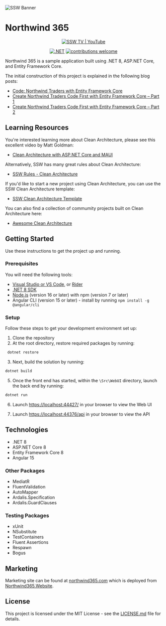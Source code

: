 ![SSW Banner](https://raw.githubusercontent.com/SSWConsulting/SSW.Rules.Content/main/_docs/images/ssw-banner.png)

# Northwind 365

<div align="center">

[![SSW TV | YouTube](https://img.shields.io/youtube/channel/views/UCBFgwtV9lIIhvoNh0xoQ7Pg?label=SSW%20TV%20%7C%20Views&style=social)](https://youtube.com/@SSWTV)

[![.NET](https://github.com/SSWConsulting/Northwind365/actions/workflows/dotnet.yml/badge.svg)](https://github.com/SSWConsulting/Northwind365/actions/workflows/dotnet.yml)
[![contributions welcome](https://img.shields.io/badge/contributions-welcome-brightgreen.svg?style=flat)](https://github.com/SSWConsulting/Northwind365/issues)

</div>

Northwind 365 is a sample application built using .NET 8, ASP.NET Core, and Entity Framework Core.

The initial construction of this project is explained in the following blog posts:

* [Code: Northwind Traders with Entity Framework Core](https://jasontaylor.dev/northwind-traders-with-entity-framework-core/)
* [Create Northwind Traders Code First with Entity Framework Core – Part 1](https://jasontaylor.dev/create-northwind-traders-code-first-with-entity-framework-core-part-1/)
* [Create Northwind Traders Code First with Entity Framework Core – Part 2](https://jasontaylor.dev/create-northwind-traders-code-first-with-entity-framework-core-part-2/)

## Learning Resources

You're interested learning more about Clean Architecture, please see this excellent video by Matt Goldman:

* [Clean Architecture with ASP.NET Core and MAUI](https://www.youtube.com/live/K9ryHflmQJE?si=VC2FtSZiAA3CxSsK)

Alternatively, SSW has many great rules about Clean Architecture:

* [SSW Rules - Clean Architecture](https://www.ssw.com.au/rules/rules-to-better-clean-architecture/)

If you'd like to start a new project using Clean Architecture, you can use the SSW Clean Architecture template:

* [SSW Clean Architecture Template](https://github.com/SSWConsulting/SSW.CleanArchitecture/)

You can also find a collection of commumity projects built on Clean Architecture here:

* [Awesome Clean Architecture](https://github.com/SSWConsulting/awesome-clean-architecture)

## Getting Started

Use these instructions to get the project up and running.

### Prerequisites

You will need the following tools:

* [Visual Studio or VS Code](https://visualstudio.microsoft.com/downloads/), or [Rider](https://www.jetbrains.com/rider/download/)
* [.NET 8 SDK](https://dotnet.microsoft.com/en-us/download)
* [Node.js](https://nodejs.org/en/) (version 16 or later) with npm (version 7 or later)
* Angular CLI (version 15 or later) - install by running `npm install -g @angular/cli`

### Setup

Follow these steps to get your development environment set up:

1. Clone the repository
2. At the root directory, restore required packages by running:

```bash
 dotnet restore
```

3. Next, build the solution by running:

```bash
dotnet build
```

5. Once the front end has started, within the `\Src\WebUI` directory, launch the back end by running:

```bash
dotnet run
```

6. Launch [https://localhost:44427/](https://localhost:44427/) in your browser to view the Web UI

7. Launch [https://localhost:44376/api](http://localhost:44376/api) in your browser to view the API

## Technologies

* .NET 8
* ASP.NET Core 8
* Entity Framework Core 8
* Angular 15

### Other Packages

* MediatR
* FluentValidation
* AutoMapper
* Ardalis.Specification
* Ardalis.GuardClauses

### Testing Packages

* xUnit
* NSubstitute
* TestContainers
* Fluent Assertions
* Respawn
* Bogus

## Marketing

Marketing site can be found at [northwind365.com](https://northwind365.com/) which is deployed
from [Northwind365.Website](https://github.com/SSWConsulting/Northwind365.Website).

## License

This project is licensed under the MIT License - see
the [LICENSE.md](https://github.com/SSWConsulting/Northwind365/blob/main/LICENSE) file for details.

